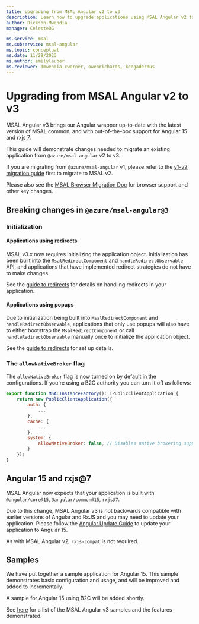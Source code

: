```yaml
---
title: Upgrading from MSAL Angular v2 to v3
description: Learn how to upgrade applications using MSAL Angular v2 to V3
author: Dickson-Mwendia
manager: CelesteDG

ms.service: msal
ms.subservice: msal-angular
ms.topic: conceptual
ms.date: 11/29/2023
ms.author: emilylauber
ms.reviewer: dmwendia,cwerner, owenrichards, kengaderdus
---
```


# Upgrading from MSAL Angular v2 to v3

MSAL Angular v3 brings our Angular wrapper up-to-date with the latest version of MSAL common, and with out-of-the-box support for Angular 15 and rxjs 7.

This guide will demonstrate changes needed to migrate an existing application from `@azure/msal-angular` v2 to v3. 

If you are migrating from `@azure/msal-angular` v1, please refer to the [v1-v2 migration guide](https://github.com/AzureAD/microsoft-authentication-library-for-js/tree/dev/lib/msal-angular/docs/v1-v2-upgrade-guide.md) first to migrate to MSAL v2.

Please also see the [MSAL Browser Migration Doc](https://github.com/AzureAD/microsoft-authentication-library-for-js/tree/dev/lib/msal-browser/docs/v2-migration.md) for browser support and other key changes.

## Breaking changes in `@azure/msal-angular@3`

### Initialization

#### Applications using redirects

MSAL v3.x now requires initializing the application object. Initialization has been built into the `MsalRedirectComponent` and `handleRedirectObservable` API, and applications that have implemented redirect strategies do not have to make changes.

See the [guide to redirects](https://github.com/AzureAD/microsoft-authentication-library-for-js/tree/dev/lib/msal-angular/docs/redirects.md) for details on handling redirects in your application.

#### Applications using popups

Due to initialization being built into `MsalRedirectComponent` and `handleRedirectObservable`, applications that only use popups will also have to either bootstrap the `MsalRedirectComponent` or call `handleRedirectObservable` manually once to initialize the application object. 

See the [guide to redirects](https://github.com/AzureAD/microsoft-authentication-library-for-js/tree/dev/lib/msal-angular/docs/redirects.md) for set up details.

### The `allowNativeBroker` flag

The `allowNativeBroker` flag is now turned on by default in the configurations. If you're using a B2C authority you can turn it off as follows:

```js
export function MSALInstanceFactory(): IPublicClientApplication {
    return new PublicClientApplication({
        auth: {
            ...
        },
        cache: {
            ...
        },
        system: {
            allowNativeBroker: false, // Disables native brokering support
        }
    });
}
```

## Angular 15 and rxjs@7

MSAL Angular now expects that your application is built with `@angular/core@15`, `@angular/common@15`, `rxjs@7`. 

Due to this change, MSAL Angular v3 is not backwards compatible with earlier versions of Angular and RxJS and you may need to update your application. Please follow the [Angular Update Guide](https://update.angular.io/) to update your application to Angular 15.

As with MSAL Angular v2, `rxjs-compat` is not required.

## Samples

We have put together a sample application for Angular 15. This sample demonstrates basic configuration and usage, and will be improved and added to incrementally. 

A sample for Angular 15 using B2C will be added shortly.

See [here](https://github.com/AzureAD/microsoft-authentication-library-for-js/blob/dev/samples/msal-angular-v3-samples/README.md) for a list of the MSAL Angular v3 samples and the features demonstrated.